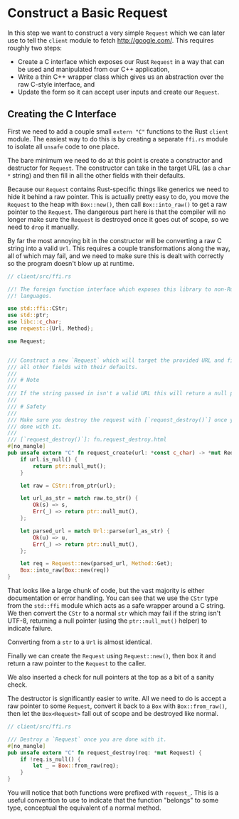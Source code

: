 # Construct a Basic Request

In this step we want to construct a very simple `Request` which we can later use
to tell the `client` module to fetch http://google.com/. This requires roughly
two steps:

- Create a C interface which exposes our Rust `Request` in a way that can be used
  and manipulated from our C++ application, 
- Write a thin C++ wrapper class which gives us an abstraction over the raw 
  C-style interface, and
- Update the form so it can accept user inputs and create our `Request`.


## Creating the C Interface

First we need to add a couple small `extern "C"` functions to the Rust `client` 
module. The easiest way to do this is by creating a separate `ffi.rs` module 
to isolate all `unsafe` code to one place.

The bare minimum we need to do at this point is create a constructor and 
destructor for `Request`. The constructor can take in the target URL (as a 
`char *` string) and then fill in all the other fields with their defaults. 

Because our `Request` contains Rust-specific things like generics we need to 
hide it behind a raw pointer. This is actually pretty easy to do, you move the 
`Request` to the heap with `Box::new()`, then call `Box::into_raw()` to get a 
raw pointer to the `Request`. The dangerous part here is that the compiler will
no longer make sure the `Request` is destroyed once it goes out of scope, so 
we need to `drop` it manually.

By far the most annoying bit in the constructor will be converting a raw C 
string into a valid `Url`. This requires a couple transformations along the way,
all of which may fail, and we need to make sure this is dealt with correctly so
the program doesn't blow up at runtime.

```rust
// client/src/ffi.rs

//! The foreign function interface which exposes this library to non-Rust 
//! languages.

use std::ffi::CStr;
use std::ptr;
use libc::c_char;
use reqwest::{Url, Method};

use Request;


/// Construct a new `Request` which will target the provided URL and fill out 
/// all other fields with their defaults.
/// 
/// # Note
/// 
/// If the string passed in isn't a valid URL this will return a null pointer.
/// 
/// # Safety
/// 
/// Make sure you destroy the request with [`request_destroy()`] once you are
/// done with it.
/// 
/// [`request_destroy()`]: fn.request_destroy.html
#[no_mangle]
pub unsafe extern "C" fn request_create(url: *const c_char) -> *mut Request {
    if url.is_null() {
        return ptr::null_mut();
    }

    let raw = CStr::from_ptr(url);

    let url_as_str = match raw.to_str() {
        Ok(s) => s,
        Err(_) => return ptr::null_mut(),
    };

    let parsed_url = match Url::parse(url_as_str) {
        Ok(u) => u,
        Err(_) => return ptr::null_mut(),
    };

    let req = Request::new(parsed_url, Method::Get);
    Box::into_raw(Box::new(req))
}
```

That looks like a large chunk of code, but the vast majority is either 
documentation or error handling. You can see that we use the `CStr` type from 
the `std::ffi` module which acts as a safe wrapper around a C string. We then
convert the `CStr` to a normal `str` which may fail if the string isn't UTF-8,
returning a null pointer (using the `ptr::null_mut()` helper) to indicate 
failure. 

Converting from a `str` to a `Url` is almost identical.

Finally we can create the `Request` using `Request::new()`, then box it and 
return a raw pointer to the `Request` to the caller.

We also inserted a check for null pointers at the top as a bit of a sanity 
check.

The destructor is significantly easier to write. All we need to do is accept
a raw pointer to some `Request`, convert it back to a `Box` with
`Box::from_raw()`, then let the `Box<Request>` fall out of scope and be
destroyed like normal. 

```rust
// client/src/ffi.rs

/// Destroy a `Request` once you are done with it.
#[no_mangle]
pub unsafe extern "C" fn request_destroy(req: *mut Request) {
    if !req.is_null() {
        let _ = Box::from_raw(req);
    }
}
```

You will notice that both functions were prefixed with `request_`. This is a 
useful convention to use to indicate that the function "belongs" to some type,
conceptual the equivalent of a normal method.
